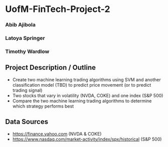 # UofM-FinTech-Project-2
### Abib Ajibola
### Latoya Springer
### Timothy Wardlow

## Project Description / Outline
* Create two machine learning trading algorithms using SVM and another classification model (TBD) to predict price movement (or to predict trading signal)
* Two stocks that vary in volatility (NVDA, COKE) and one index (S&P 500)
* Compare the two machine learning trading algorithms to determine which strategy performs best


## Data Sources
* https://finance.yahoo.com (NVDA & COKE)
* https://www.nasdaq.com/market-activity/index/spx/historical (S&P 500)



